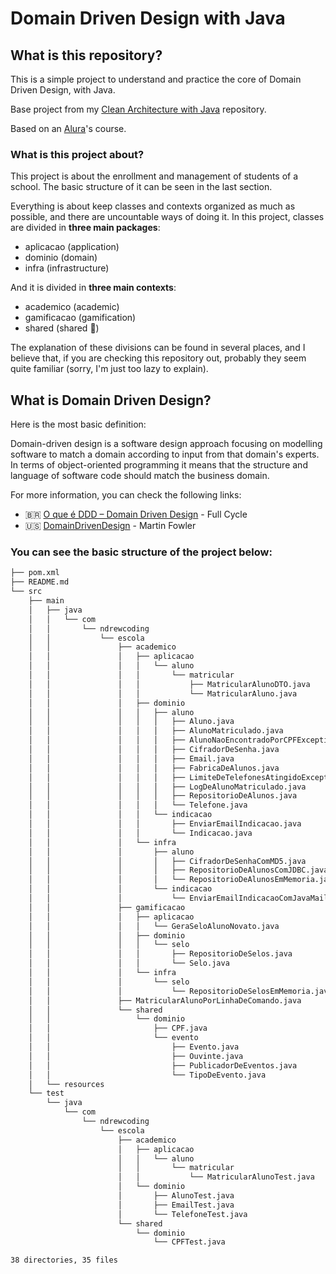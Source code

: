 # Domain Driven Design with Java

## What is this repository?

This is a simple project to understand and practice the core of Domain Driven Design, with Java.

Base project from my [Clean Architecture with Java](https://github.com/Andrew-2609/clean-architecture-java) repository.

Based on an [Alura](https://www.alura.com.br)'s course.

### What is this project about?

This project is about the enrollment and management of students of a school. The basic structure of it can be seen in
the last section.

Everything is about keep classes and contexts organized as much as possible, and there are uncountable ways of doing it.
In this project, classes are divided in **three main packages**:

* aplicacao (application)
* dominio (domain)
* infra (infrastructure)

And it is divided in **three main contexts**:

* academico (academic)
* gamificacao (gamification)
* shared (shared 🤔)

The explanation of these divisions can be found in several places, and I believe that, if you are checking this
repository out, probably they seem quite familiar (sorry, I'm just too lazy to explain).

## What is Domain Driven Design?

Here is the most basic definition:

Domain-driven design is a software design approach focusing on modelling software to match a domain according to input
from that domain's experts. In terms of object-oriented programming it means that the structure and language of software
code should match the business domain.

For more information, you can check the following links:

* 🇧🇷 [O que é DDD – Domain Driven Design](https://fullcycle.com.br/domain-driven-design/) - Full Cycle
* 🇺🇸 [DomainDrivenDesign](https://martinfowler.com/bliki/DomainDrivenDesign.html) - Martin Fowler

### You can see the basic structure of the project below:

``` bash
├── pom.xml
├── README.md
└── src
    ├── main
    │   ├── java
    │   │   └── com
    │   │       └── ndrewcoding
    │   │           └── escola
    │   │               ├── academico
    │   │               │   ├── aplicacao
    │   │               │   │   └── aluno
    │   │               │   │       └── matricular
    │   │               │   │           ├── MatricularAlunoDTO.java
    │   │               │   │           └── MatricularAluno.java
    │   │               │   ├── dominio
    │   │               │   │   ├── aluno
    │   │               │   │   │   ├── Aluno.java
    │   │               │   │   │   ├── AlunoMatriculado.java
    │   │               │   │   │   ├── AlunoNaoEncontradoPorCPFException.java
    │   │               │   │   │   ├── CifradorDeSenha.java
    │   │               │   │   │   ├── Email.java
    │   │               │   │   │   ├── FabricaDeAlunos.java
    │   │               │   │   │   ├── LimiteDeTelefonesAtingidoException.java
    │   │               │   │   │   ├── LogDeAlunoMatriculado.java
    │   │               │   │   │   ├── RepositorioDeAlunos.java
    │   │               │   │   │   └── Telefone.java
    │   │               │   │   └── indicacao
    │   │               │   │       ├── EnviarEmailIndicacao.java
    │   │               │   │       └── Indicacao.java
    │   │               │   └── infra
    │   │               │       ├── aluno
    │   │               │       │   ├── CifradorDeSenhaComMD5.java
    │   │               │       │   ├── RepositorioDeAlunosComJDBC.java
    │   │               │       │   └── RepositorioDeAlunosEmMemoria.java
    │   │               │       └── indicacao
    │   │               │           └── EnviarEmailIndicacaoComJavaMail.java
    │   │               ├── gamificacao
    │   │               │   ├── aplicacao
    │   │               │   │   └── GeraSeloAlunoNovato.java
    │   │               │   ├── dominio
    │   │               │   │   └── selo
    │   │               │   │       ├── RepositorioDeSelos.java
    │   │               │   │       └── Selo.java
    │   │               │   └── infra
    │   │               │       └── selo
    │   │               │           └── RepositorioDeSelosEmMemoria.java
    │   │               ├── MatricularAlunoPorLinhaDeComando.java
    │   │               └── shared
    │   │                   └── dominio
    │   │                       ├── CPF.java
    │   │                       └── evento
    │   │                           ├── Evento.java
    │   │                           ├── Ouvinte.java
    │   │                           ├── PublicadorDeEventos.java
    │   │                           └── TipoDeEvento.java
    │   └── resources
    └── test
        └── java
            └── com
                └── ndrewcoding
                    └── escola
                        ├── academico
                        │   ├── aplicacao
                        │   │   └── aluno
                        │   │       └── matricular
                        │   │           └── MatricularAlunoTest.java
                        │   └── dominio
                        │       ├── AlunoTest.java
                        │       ├── EmailTest.java
                        │       └── TelefoneTest.java
                        └── shared
                            └── dominio
                                └── CPFTest.java

38 directories, 35 files
```